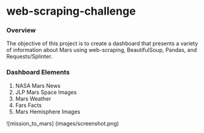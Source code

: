 # web-scraping-challenge

### Overview

The objective of this project is to create a dashboard that presents a variety of information about Mars using web-scraping, BeautifulSoup, Pandas, and Requests/Splinter.

### Dashboard Elements

1. NASA Mars News
2. JLP Mars Space Images
3. Mars Weather
4. Fars Facts
5. Mars Hemisphere Images

![mission_to_mars] (images/screenshot.png)




